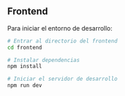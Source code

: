 ## Frontend

Para iniciar el entorno de desarrollo:

```bash
# Entrar al directorio del frontend
cd frontend

# Instalar dependencias
npm install

# Iniciar el servidor de desarrollo
npm run dev
